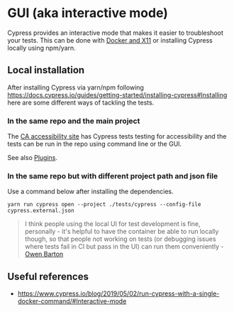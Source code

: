 # GUI (aka interactive mode)

Cypress provides an interactive mode that makes it easier to troubleshoot your tests. This can be done with [Docker and X11](Docker.md) or installing Cypress locally using npm/yarn.

## Local installation

After installing Cypress via yarn/npm following https://docs.cypress.io/guides/getting-started/installing-cypress#Installing here are some different ways of tackling the tests.

### In the same repo and the main project

The [CA accessibility site](https://github.com/CivicActions/accessibility) has Cypress tests testing for accessibility and the tests can be run in the repo using command line or the GUI.

See also [Plugins](Plugins.md).

### In the same repo but with different project path and json file

Use a command below after installing the dependencies.

```
yarn run cypress open --project ./tests/cypress --config-file cypress.external.json
```

> I think people using the local UI for test development is fine, personally - it's helpful to have the container be able to run locally though, so that people not working on tests (or debugging issues where tests fail in CI but pass in the UI) can run them conveniently - [Owen Barton](https://github.com/grugnog)

## Useful references

* https://www.cypress.io/blog/2019/05/02/run-cypress-with-a-single-docker-command/#Interactive-mode
